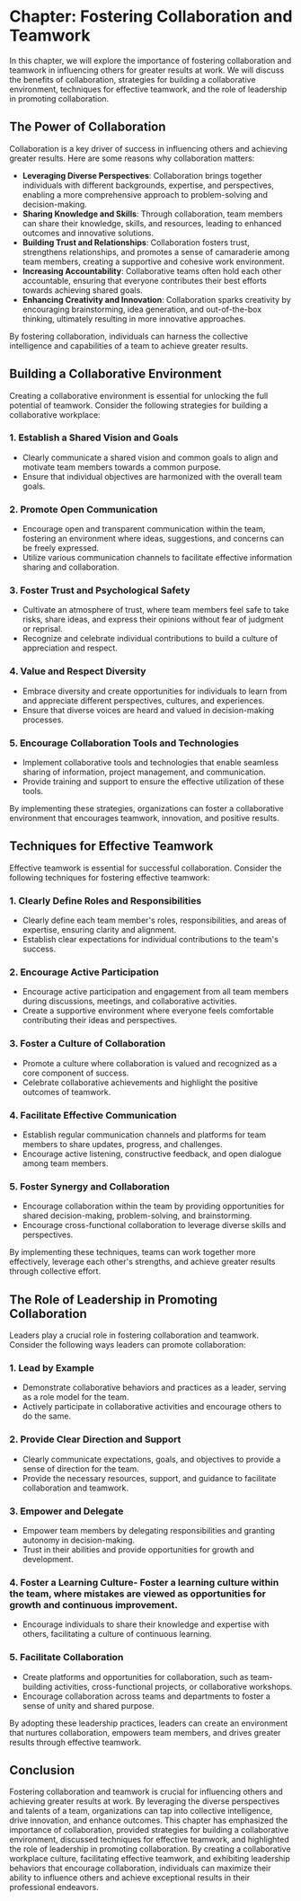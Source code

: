 Chapter: Fostering Collaboration and Teamwork
=============================================

In this chapter, we will explore the importance of fostering collaboration and teamwork in influencing others for greater results at work. We will discuss the benefits of collaboration, strategies for building a collaborative environment, techniques for effective teamwork, and the role of leadership in promoting collaboration.

The Power of Collaboration
--------------------------

Collaboration is a key driver of success in influencing others and achieving greater results. Here are some reasons why collaboration matters:

* **Leveraging Diverse Perspectives**: Collaboration brings together individuals with different backgrounds, expertise, and perspectives, enabling a more comprehensive approach to problem-solving and decision-making.
* **Sharing Knowledge and Skills**: Through collaboration, team members can share their knowledge, skills, and resources, leading to enhanced outcomes and innovative solutions.
* **Building Trust and Relationships**: Collaboration fosters trust, strengthens relationships, and promotes a sense of camaraderie among team members, creating a supportive and cohesive work environment.
* **Increasing Accountability**: Collaborative teams often hold each other accountable, ensuring that everyone contributes their best efforts towards achieving shared goals.
* **Enhancing Creativity and Innovation**: Collaboration sparks creativity by encouraging brainstorming, idea generation, and out-of-the-box thinking, ultimately resulting in more innovative approaches.

By fostering collaboration, individuals can harness the collective intelligence and capabilities of a team to achieve greater results.

Building a Collaborative Environment
------------------------------------

Creating a collaborative environment is essential for unlocking the full potential of teamwork. Consider the following strategies for building a collaborative workplace:

### 1. Establish a Shared Vision and Goals

* Clearly communicate a shared vision and common goals to align and motivate team members towards a common purpose.
* Ensure that individual objectives are harmonized with the overall team goals.

### 2. Promote Open Communication

* Encourage open and transparent communication within the team, fostering an environment where ideas, suggestions, and concerns can be freely expressed.
* Utilize various communication channels to facilitate effective information sharing and collaboration.

### 3. Foster Trust and Psychological Safety

* Cultivate an atmosphere of trust, where team members feel safe to take risks, share ideas, and express their opinions without fear of judgment or reprisal.
* Recognize and celebrate individual contributions to build a culture of appreciation and respect.

### 4. Value and Respect Diversity

* Embrace diversity and create opportunities for individuals to learn from and appreciate different perspectives, cultures, and experiences.
* Ensure that diverse voices are heard and valued in decision-making processes.

### 5. Encourage Collaboration Tools and Technologies

* Implement collaborative tools and technologies that enable seamless sharing of information, project management, and communication.
* Provide training and support to ensure the effective utilization of these tools.

By implementing these strategies, organizations can foster a collaborative environment that encourages teamwork, innovation, and positive results.

Techniques for Effective Teamwork
---------------------------------

Effective teamwork is essential for successful collaboration. Consider the following techniques for fostering effective teamwork:

### 1. Clearly Define Roles and Responsibilities

* Clearly define each team member's roles, responsibilities, and areas of expertise, ensuring clarity and alignment.
* Establish clear expectations for individual contributions to the team's success.

### 2. Encourage Active Participation

* Encourage active participation and engagement from all team members during discussions, meetings, and collaborative activities.
* Create a supportive environment where everyone feels comfortable contributing their ideas and perspectives.

### 3. Foster a Culture of Collaboration

* Promote a culture where collaboration is valued and recognized as a core component of success.
* Celebrate collaborative achievements and highlight the positive outcomes of teamwork.

### 4. Facilitate Effective Communication

* Establish regular communication channels and platforms for team members to share updates, progress, and challenges.
* Encourage active listening, constructive feedback, and open dialogue among team members.

### 5. Foster Synergy and Collaboration

* Encourage collaboration within the team by providing opportunities for shared decision-making, problem-solving, and brainstorming.
* Encourage cross-functional collaboration to leverage diverse skills and perspectives.

By implementing these techniques, teams can work together more effectively, leverage each other's strengths, and achieve greater results through collective effort.

The Role of Leadership in Promoting Collaboration
-------------------------------------------------

Leaders play a crucial role in fostering collaboration and teamwork. Consider the following ways leaders can promote collaboration:

### 1. Lead by Example

* Demonstrate collaborative behaviors and practices as a leader, serving as a role model for the team.
* Actively participate in collaborative activities and encourage others to do the same.

### 2. Provide Clear Direction and Support

* Clearly communicate expectations, goals, and objectives to provide a sense of direction for the team.
* Provide the necessary resources, support, and guidance to facilitate collaboration and teamwork.

### 3. Empower and Delegate

* Empower team members by delegating responsibilities and granting autonomy in decision-making.
* Trust in their abilities and provide opportunities for growth and development.

### 4. Foster a Learning Culture- Foster a learning culture within the team, where mistakes are viewed as opportunities for growth and continuous improvement.

* Encourage individuals to share their knowledge and expertise with others, facilitating a culture of continuous learning.

### 5. Facilitate Collaboration

* Create platforms and opportunities for collaboration, such as team-building activities, cross-functional projects, or collaborative workshops.
* Encourage collaboration across teams and departments to foster a sense of unity and shared purpose.

By adopting these leadership practices, leaders can create an environment that nurtures collaboration, empowers team members, and drives greater results through effective teamwork.

Conclusion
----------

Fostering collaboration and teamwork is crucial for influencing others and achieving greater results at work. By leveraging the diverse perspectives and talents of a team, organizations can tap into collective intelligence, drive innovation, and enhance outcomes. This chapter has emphasized the importance of collaboration, provided strategies for building a collaborative environment, discussed techniques for effective teamwork, and highlighted the role of leadership in promoting collaboration. By creating a collaborative workplace culture, facilitating effective teamwork, and exhibiting leadership behaviors that encourage collaboration, individuals can maximize their ability to influence others and achieve exceptional results in their professional endeavors.

